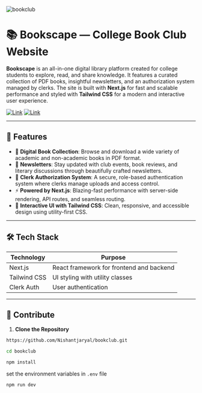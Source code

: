 ![bookclub](https://github.com/user-attachments/assets/b6470261-c516-422c-99c9-6abcfba938e6)


# 📚 Bookscape — College Book Club Website

**Bookscape** is an all-in-one digital library platform created for college students to explore, read, and share knowledge. It features a curated collection of PDF books, insightful newsletters, and an authorization system managed by clerks. The site is built with **Next.js** for fast and scalable performance and styled with **Tailwind CSS** for a modern and interactive user experience.

[![Link](https://img.shields.io/badge/Link-Primary-blue?style=flat&logo=Link)](https://bkscape.netlify.app/)
[![Link](https://img.shields.io/badge/Link-Alternate-blue?style=flat&logo=Link)](https://bookclub-umber.vercel.app/)


---

## 🚀 Features

- 📖 **Digital Book Collection**: Browse and download a wide variety of academic and non-academic books in PDF format.
- 📰 **Newsletters**: Stay updated with club events, book reviews, and literary discussions through beautifully crafted newsletters.
- 🔐 **Clerk Authorization System**: A secure, role-based authentication system where clerks manage uploads and access control.
- ⚡ **Powered by Next.js**: Blazing-fast performance with server-side rendering, API routes, and seamless routing.
- 🎨 **Interactive UI with Tailwind CSS**: Clean, responsive, and accessible design using utility-first CSS.

---

## 🛠️ Tech Stack

| Technology   | Purpose                          |
|--------------|----------------------------------|
| Next.js      | React framework for frontend and backend |
| Tailwind CSS | UI styling with utility classes  |
| Clerk Auth | User authentication |


---

## 🔧 Contribute

1. **Clone the Repository**

```bash
https://github.com/Nishantjaryal/bookclub.git
```

```bash
cd bookclub
```

```bash
npm install
```
set the environment variables in `.env` file

```bash
npm run dev
```
